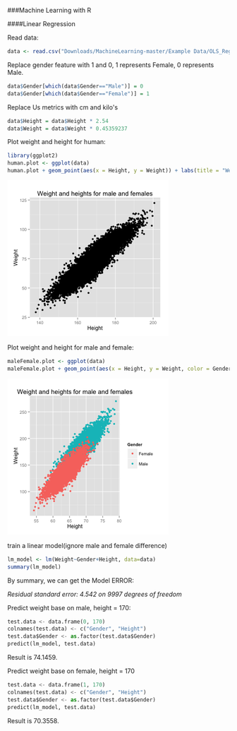 ###Machine Learning with R

####Linear Regression

Read data:

```r
data <- read.csv("Downloads/MachineLearning-master/Example Data/OLS_Regression_Example_3.csv", stringsAsFactors=F))
```

Replace gender feature with 1 and 0, 1 represents Female, 0 represents Male.

```r
data$Gender[which(data$Gender=="Male")] = 0
data$Gender[which(data$Gender=="Female")] = 1
```

Replace Us metrics with cm and kilo's

```r
data$Height = data$Height * 2.54
data$Weight = data$Weight * 0.45359237
```

Plot weight and height for human:

```r
library(ggplot2)
human.plot <- ggplot(data)
human.plot + geom_point(aes(x = Height, y = Weight)) + labs(title = "Weight and heights for male and females")
```

![Weight and heights for human](imgs/1.png)

Plot weight and height for male and female:

```r
maleFemale.plot <- ggplot(data)
maleFemale.plot + geom_point(aes(x = Height, y = Weight, color = Gender)) + labs(title = "Weight and heights for male and females")
```

![Weight and heights for male and females](imgs/2.png)

train a linear model(ignore male and female difference)

```r
lm_model <- lm(Weight~Gender+Height, data=data)
summary(lm_model)
```

By summary, we can get the Model ERROR:

*Residual standard error: 4.542 on 9997 degrees of freedom*

Predict weight base on male, height = 170:

```python
test.data <- data.frame(0, 170)
colnames(test.data) <- c("Gender", "Height")
test.data$Gender <- as.factor(test.data$Gender)
predict(lm_model, test.data)
```

Result is 74.1459.

Predict weight base on female, height = 170

```python
test.data <- data.frame(1, 170)
colnames(test.data) <- c("Gender", "Height")
test.data$Gender <- as.factor(test.data$Gender)
predict(lm_model, test.data)
```

Result is 70.3558.



